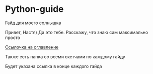 # Python-guide
Гайд для моего солнышка

Привет, Настя) Да это тебе. Расскажу, что знаю сам максимально просто

[Ссылочка на оглавление](./docs/index.md)

Также есть папка со всеми скетчами по каждому гайду

Будет указана ссылка в конце каждого гайда
